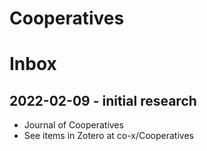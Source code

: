 # Cooperatives

# Inbox

## 2022-02-09 - initial research

* Journal of Cooperatives
* See items in Zotero at co-x/Cooperatives